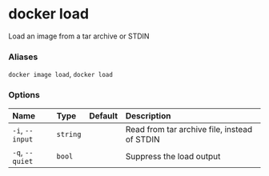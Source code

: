 # docker load

<!---MARKER_GEN_START-->
Load an image from a tar archive or STDIN

### Aliases

`docker image load`, `docker load`

### Options

| Name            | Type     | Default | Description                                  |
|:----------------|:---------|:--------|:---------------------------------------------|
| `-i`, `--input` | `string` |         | Read from tar archive file, instead of STDIN |
| `-q`, `--quiet` | `bool`   |         | Suppress the load output                     |


<!---MARKER_GEN_END-->


